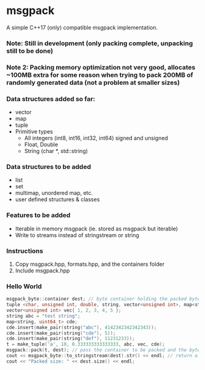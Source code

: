 # msgpack
A simple C++17 (only) compatible msgpack implementation.

### Note: Still in development (only packing complete, unpacking still to be done)

### Note 2: Packing memory optimization not very good, allocates ~100MB extra for some reason when trying to pack 200MB of randomly generated data (not a problem at smaller sizes)

### Data structures added so far:
- vector
- map
- tuple
- Primitive types
    - All integers (int8, int16, int32, int64) signed and unsigned
    - Float, Double
    - String (char *, std::string)



### Data structures to be added
- list
- set
- multimap, unordered map, etc.
- user defined structures & classes


### Features to be added
- Iterable in memory msgpack (ie. stored as msgpack but iterable)
- Write to streams instead of stringstream or string


### Instructions
1. Copy msgpack.hpp, formats.hpp, and the containers folder
2. Include msgpack.hpp

### Hello World
```cpp
msgpack_byte::container dest; // byte container holding the packed bytes
tuple <char, unsigned int, double, string, vector<unsigned int>, map<string, uint64_t> > t; // an example container to pack
vector<unsigned int> vec{ 1, 2, 3, 4, 5 };
string abc = "test string";
map<string, uint64_t> cde;
cde.insert(make_pair(string("abc"), 4142342342342343));
cde.insert(make_pair(string("cde"), 5));
cde.insert(make_pair(string("def"), 11231233));
t = make_tuple('a', 10, 0.333333333333333, abc, vec, cde);
msgpack::pack(t, dest); // pass the container to be packed and the byte container
cout << msgpack_byte::to_stringstream(dest).str() << endl; // return a stringstream of the packed data (in hex)
cout << "Packed size: " << dest.size() << endl;
```